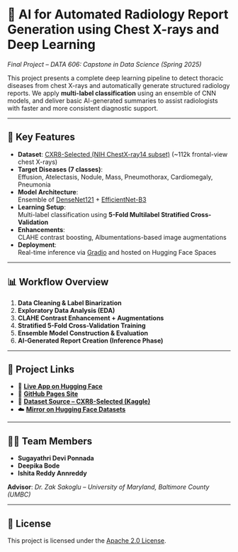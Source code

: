 # 🩻 AI for Automated Radiology Report Generation using Chest X-rays and Deep Learning  
*Final Project – DATA 606: Capstone in Data Science (Spring 2025)*  

This project presents a complete deep learning pipeline to detect thoracic diseases from chest X-rays and automatically generate structured radiology reports. We apply **multi-label classification** using an ensemble of CNN models, and deliver basic AI-generated summaries to assist radiologists with faster and more consistent diagnostic support.

---

## 🚀 Key Features

- **Dataset**: [CXR8-Selected (NIH ChestX-ray14 subset)](https://www.kaggle.com/datasets/myylee/cxr8-selected) (~112k frontal-view chest X-rays)  
- **Target Diseases (7 classes)**:  
  Effusion, Atelectasis, Nodule, Mass, Pneumothorax, Cardiomegaly, Pneumonia  
- **Model Architecture**:  
  Ensemble of [DenseNet121](https://arxiv.org/abs/1608.06993) + [EfficientNet-B3](https://arxiv.org/abs/1905.11946)  
- **Learning Setup**:  
  Multi-label classification using **5-Fold Multilabel Stratified Cross-Validation**
- **Enhancements**:  
  CLAHE contrast boosting, Albumentations-based image augmentations
- **Deployment**:  
  Real-time inference via [Gradio](https://gradio.app/) and hosted on Hugging Face Spaces

---

## 📊 Workflow Overview

1. **Data Cleaning & Label Binarization**
2. **Exploratory Data Analysis (EDA)**
3. **CLAHE Contrast Enhancement + Augmentations**
4. **Stratified 5-Fold Cross-Validation Training**
5. **Ensemble Model Construction & Evaluation**
6. **AI-Generated Report Creation (Inference Phase)**

---

## 🔗 Project Links

- 🔴 **[Live App on Hugging Face](https://huggingface.co/spaces/Sugayathri/ai_radiology/resolve/main/app.py)**  
- 📘 **[GitHub Pages Site](https://sugayathriponnada.github.io/DS606_TeamF_Ponnada_Annreddy_Bode_AI-RADIOLOGY_P3Final/)**  
- 🧠 **[Dataset Source – CXR8-Selected (Kaggle)](https://www.kaggle.com/datasets/myylee/cxr8-selected)**  
- ☁️ **[Mirror on Hugging Face Datasets](https://huggingface.co/datasets/Sugayathri/crx8selected)**  

---

## 👩‍💻 Team Members

- **Sugayathri Devi Ponnada**  
- **Deepika Bode**  
- **Ishita Reddy Annreddy**  

**Advisor**: *Dr. Zak Sakoglu – University of Maryland, Baltimore County (UMBC)*

---

## 📄 License

This project is licensed under the [Apache 2.0 License](https://www.apache.org/licenses/LICENSE-2.0).

